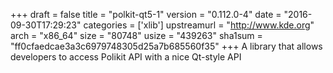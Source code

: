 +++
draft = false
title = "polkit-qt5-1"
version = "0.112.0-4"
date = "2016-09-30T17:29:23"
categories = ['xlib']
upstreamurl = "http://www.kde.org"
arch = "x86_64"
size = "80748"
usize = "439263"
sha1sum = "ff0cfaedcae3a3c6979748305d25a7b685560f35"
+++
A library that allows developers to access Polikit API with a nice Qt-style API
